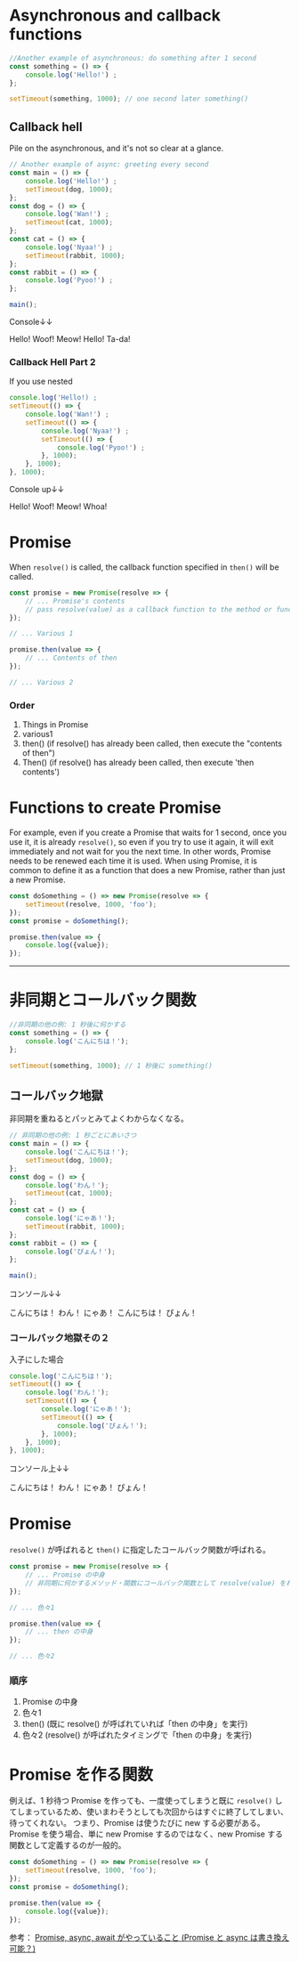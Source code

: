 # Asynchronous and callback functions

```js
//Another example of asynchronous: do something after 1 second
const something = () => {
    console.log('Hello!') ;
};

setTimeout(something, 1000); // one second later something()
```

## Callback hell
Pile on the asynchronous, and it's not so clear at a glance.
```js
// Another example of async: greeting every second
const main = () => {
    console.log('Hello!') ;
    setTimeout(dog, 1000);
};
const dog = () => {
    console.log('Wan!') ;
    setTimeout(cat, 1000);
};
const cat = () => {
    console.log('Nyaa!') ;
    setTimeout(rabbit, 1000);
};
const rabbit = () => {
    console.log('Pyoo!') ;
};

main();
```

Console↓↓

Hello! 
Woof! 
Meow! 
Hello! 
Ta-da! 

### Callback Hell Part 2
If you use nested
```js
console.log('Hello!) ;
setTimeout(() => {
    console.log('Wan!') ;
    setTimeout(() => {
        console.log('Nyaa!') ;
        setTimeout(() => {
            console.log('Pyoo!') ;
        }, 1000);
    }, 1000);
}, 1000);
```

Console up↓↓

Hello! 
Woof! 
Meow! 
Whoa! 


# Promise
When `resolve()` is called, the callback function specified in `then()` will be called.
```js
const promise = new Promise(resolve => {
    // ... Promise's contents
    // pass resolve(value) as a callback function to the method or function that does something asynchronously
});

// ... Various 1

promise.then(value => {
    // ... Contents of then
});

// ... Various 2
```
### Order
1. Things in Promise
2. various1
3. then() (if resolve() has already been called, then execute the "contents of then")
4. Then() (if resolve() has already been called, then execute 'then contents')


# Functions to create Promise
For example, even if you create a Promise that waits for 1 second, once you use it, it is already `resolve()`, so even if you try to use it again, it will exit immediately and not wait for you the next time.
In other words, Promise needs to be renewed each time it is used.
When using Promise, it is common to define it as a function that does a new Promise, rather than just a new Promise.
```js
const doSomething = () => new Promise(resolve => {
    setTimeout(resolve, 1000, 'foo');
});
const promise = doSomething();

promise.then(value => {
    console.log({value});
});
```


***


# 非同期とコールバック関数

```js
//非同期の他の例: 1 秒後に何かする
const something = () => {
    console.log('こんにちは！');
};

setTimeout(something, 1000); // 1 秒後に something()
```

## コールバック地獄
非同期を重ねるとパッとみてよくわからなくなる。
```js
// 非同期の他の例: 1 秒ごとにあいさつ
const main = () => {
    console.log('こんにちは！');
    setTimeout(dog, 1000);
};
const dog = () => {
    console.log('わん！');
    setTimeout(cat, 1000);
};
const cat = () => {
    console.log('にゃあ！');
    setTimeout(rabbit, 1000);
};
const rabbit = () => {
    console.log('ぴょん！');
};

main();
```

コンソール↓↓

こんにちは！ 
わん！ 
にゃあ！ 
こんにちは！ 
ぴょん！ 
​
### コールバック地獄その２
入子にした場合
```js
console.log('こんにちは！');
setTimeout(() => {
    console.log('わん！');
    setTimeout(() => {
        console.log('にゃあ！');
        setTimeout(() => {
            console.log('ぴょん！');
        }, 1000);
    }, 1000);
}, 1000);
```

コンソール上↓↓

こんにちは！ 
わん！ 
にゃあ！ 
ぴょん！ 


# Promise
`resolve()` が呼ばれると `then()` に指定したコールバック関数が呼ばれる。
```js
const promise = new Promise(resolve => {
    // ... Promise の中身
    // 非同期に何かするメソッド・関数にコールバック関数として resolve(value) をわたす
});

// ... 色々1

promise.then(value => {
    // ... then の中身
});

// ... 色々2
```
### 順序
1. Promise の中身
2. 色々1
3. then() (既に resolve() が呼ばれていれば「then の中身」を実行)
4. 色々2 (resolve() が呼ばれたタイミングで「then の中身」を実行)


# Promise を作る関数
例えば、1 秒待つ Promise を作っても、一度使ってしまうと既に `resolve()` してしまっているため、使いまわそうとしても次回からはすぐに終了してしまい、待ってくれない。
つまり、Promise は使うたびに new する必要がある。
Promise を使う場合、単に new Promise するのではなく、new Promise する関数として定義するのが一般的。
```js
const doSomething = () => new Promise(resolve => {
    setTimeout(resolve, 1000, 'foo');
});
const promise = doSomething();

promise.then(value => {
    console.log({value});
});
```

参考： [Promise, async, await がやっていること (Promise と async は書き換え可能？)](https://qiita.com/kerupani129/items/2619316d6ba0ccd7be6a)